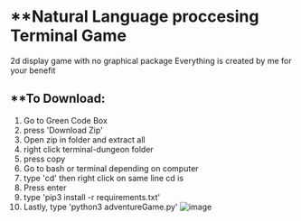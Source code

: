 # **Natural Language proccesing Terminal Game
2d display game with no graphical package
Everything is created by me for your benefit
## **To Download:
1) Go to Green Code Box
2) press 'Download Zip'
3) Open zip in folder and extract all
4) right click terminal-dungeon folder
5) press copy
6) Go to bash or terminal depending on computer
7) type 'cd' then right click on same line cd is
8) Press enter
9) type 'pip3 install -r requirements.txt'
10) Lastly, type 'python3 adventureGame.py'
![image](https://github.com/HershelT/game/assets/57326155/d52f1f75-34d7-478d-98ea-fd3a83881f21)

